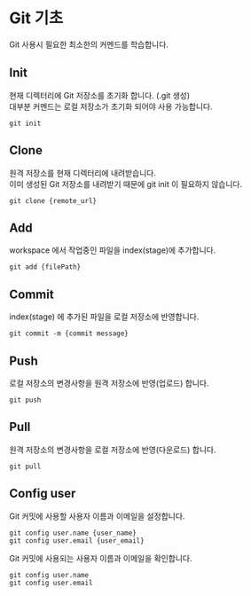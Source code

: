 # Git 기초

Git 사용시 필요한 최소한의 커멘드를 학습합니다.

## Init
현재 디렉터리에 Git 저장소를 초기화 합니다. (.git 생성)   
대부분 커멘드는 로컬 저장소가 초기화 되어야 사용 가능합니다.

```
git init
```

## Clone
원격 저장소를 현재 디렉터리에 내려받습니다.   
이미 생성된 Git 저장소를 내려받기 때문에 git init 이 필요하지 않습니다.

```
git clone {remote_url}
```
## Add
workspace 에서 작업중인 파일을 index(stage)에 추가합니다.

```
git add {filePath}
```
## Commit
index(stage) 에 추가된 파일을 로컬 저장소에 반영합니다.

```
git commit -m {commit message}
```
## Push
로컬 저장소의 변경사항을 원격 저장소에 반영(업로드) 합니다.

```
git push
```
## Pull
원격 저장소의 변경사항을 로컬 저장소에 반영(다운로드) 합니다.

```
git pull
```
## Config user

Git 커밋에 사용할 사용자 이름과 이메일을 설정합니다.

```
git config user.name {user_name}
git config user.email {user_email}
```

Git 커밋에 사용되는 사용자 이름과 이메일을 확인합니다.
```
git config user.name
git config user.email
```